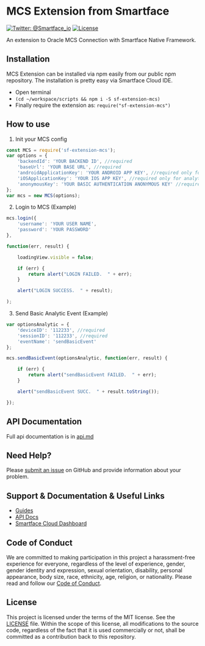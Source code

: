 # MCS Extension from Smartface
[![Twitter: @Smartface_io](https://img.shields.io/badge/contact-@Smartface_io-blue.svg?style=flat)](https://twitter.com/smartface_io)
[![License](https://img.shields.io/badge/license-MIT-green.svg?style=flat)](https://raw.githubusercontent.com/smartface/sf-extension-spriteview/master/LICENSE)

An extension to Oracle MCS Connection with Smartface Native Framework.


## Installation
MCS Extension can be installed via npm easily from our public npm repository. The installation is pretty easy via Smartface Cloud IDE.

- Open terminal
- `(cd ~/workspace/scripts && npm i -S sf-extension-mcs)`
- Finally require the extension as: `require("sf-extension-mcs")`

## How to use

1) Init your MCS config

```javascript
const MCS = require('sf-extension-mcs');
var options = {
	'backendId': 'YOUR BACKEND ID', //required
	'baseUrl': 'YOUR BASE URL', //required
	'androidApplicationKey': 'YOUR ANDROID APP KEY', //required only for analytics & events
	'iOSApplicationKey': 'YOUR IOS APP KEY', //required only for analytics & events
	'anonymousKey': 'YOUR BASIC AUTHENTICATION ANONYMOUS KEY' //required only to perform operations without logging in first
};
var mcs = new MCS(options);
```

2) Login to MCS (Example)
```javascript
mcs.login({
	'username': 'YOUR USER NAME',
	'password': 'YOUR PASSWORD'
},

function(err, result) {

	loadingView.visible = false;

	if (err) {
		return alert("LOGIN FAILED.  " + err);
	}

	alert("LOGIN SUCCESS.  " + result);	

);
```
3) Send Basic Analytic Event (Example)
```javascript
var optionsAnalytic = {
	'deviceID': '112233', //required
	'sessionID': '112233', //required
	'eventName': 'sendBasicEvent'
};

mcs.sendBasicEvent(optionsAnalytic, function(err, result) {

	if (err) {
		return alert("sendBasicEvent FAILED.  " + err);
	}

	alert("sendBasicEvent SUCC.  " + result.toString());

});
```

## API Documentation
Full api documentation is in [api.md](./api.md)

## Need Help?

Please [submit an issue](https://github.com/msmete/sf-extension-mcs/issues) on GitHub and provide information about your problem.

## Support & Documentation & Useful Links
- [Guides](https://developer.smartface.io/)
- [API Docs](http://ref.smartface.io/)
- [Smartface Cloud Dashboard](https://cloud.smartface.io)

## Code of Conduct
We are committed to making participation in this project a harassment-free experience for everyone, regardless of the level of experience, gender, gender identity and expression, sexual orientation, disability, personal appearance, body size, race, ethnicity, age, religion, or nationality.
Please read and follow our [Code of Conduct](./CODE_OF_CONDUCT.md).

## License

This project is licensed under the terms of the MIT license. See the [LICENSE](./LICENSE) file. Within the scope of this license, all modifications to the source code, regardless of the fact that it is used commercially or not, shall be committed as a contribution back to this repository.
